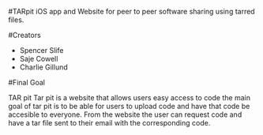 #TARpit
iOS app and Website for peer to peer software sharing using tarred files.

#Creators
- Spencer Slife
- Saje Cowell
- Charlie Gillund

#Final Goal

TAR pit
Tar pit is a website that allows users easy access to code the main goal of tar pit is to be able for users to upload code and have that code be accesible to everyone.
From the website the user can request code and have a tar file sent to their email with the corresponding code.




